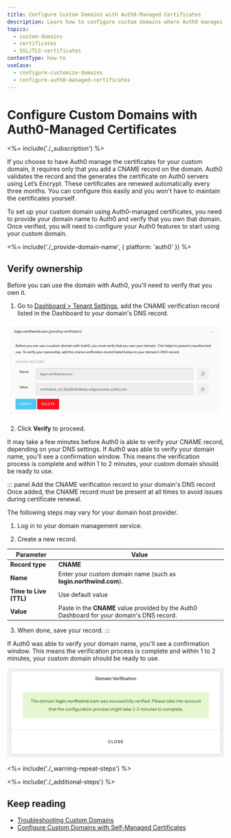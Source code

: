 ```yaml
---
title: Configure Custom Domains with Auth0-Managed Certificates
description: Learn how to configure custom domains where Auth0 manages the SSL/TLS certificates. 
topics:
  - custom-domains
  - certificates
  - SSL/TLS-certificates
contentType: how-to
useCase: 
  - configure-customize-domains
  - configure-auth0-managed-certificates
---
```


# Configure Custom Domains with Auth0-Managed Certificates

<%= include('./_subscription') %>

If you choose to have Auth0 manage the certificates for your custom domain, it requires only that you add a CNAME record on the domain. Auth0 validates the record and the generates the certificate on Auth0 servers using Let’s Encrypt. These certificates are renewed automatically every three months. You can configure this easily and you won't have to maintain the certificates yourself. 

To set up your custom domain using Auth0-managed certificates, you need to provide your domain name to Auth0 and verify that you own that domain. Once verified, you will need to configure your Auth0 features to start using your custom domain.

<%= include('./_provide-domain-name', { platform: 'auth0' }) %>

## Verify ownership

Before you can use the domain with Auth0, you'll need to verify that you own it. 

1. Go to [Dashboard > Tenant Settings](${manage_url}/#/tenant), add the CNAME verification record listed in the Dashboard to your domain's DNS record.

  ![DSN Record](/media/articles/custom-domains/auth0-managed.png)

2. Click **Verify** to proceed.

  It may take a few minutes before Auth0 is able to verify your CNAME record, depending on your DNS settings. If Auth0 was able to verify your domain name, you'll see a confirmation window. This means the verification process is complete and within 1 to 2 minutes, your custom domain should be ready to use.

::: panel Add the CNAME verification record to your domain's DNS record
Once added, the CNAME record must be present at all times to avoid issues during certificate renewal.

The following steps may vary for your domain host provider.

1. Log in to your domain management service.

2. Create a new record.

  | Parameter | Value |
  | -- | -- |
  | **Record type** | **CNAME** |
  | **Name** | Enter your custom domain name (such as **login.northwind.com**). |
  | **Time to Live (TTL)** | Use default value |
  | **Value** | Paste in the **CNAME** value provided by the Auth0 Dashboard for your domain's DNS record. |

3. When done, save your record.
:::

If Auth0 was able to verify your domain name, you'll see a confirmation window. This means the verification process is complete and within 1 to 2 minutes, your custom domain should be ready to use.

  ![Domain Verification](/media/articles/custom-domains/domain-verification.png)

<%= include('./_warning-repeat-steps') %>

<%= include('./_additional-steps') %>

## Keep reading

* [Troubleshooting Custom Domains](/custom-domains/troubleshoot)
* [Configure Custom Domains with Self-Managed Certificates](/custom-domains/self-managed-certificates)
